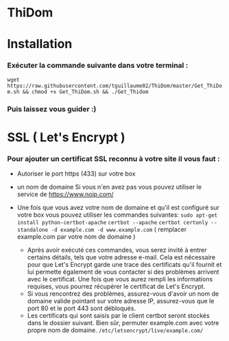 # ThiDom

# Installation 
### Exécuter la commande suivante dans votre terminal :
 `wget https://raw.githubusercontent.com/tguillaume02/ThiDom/master/Get_ThiDom.sh && chmod +x Get_ThiDom.sh && ./Get_Thidom`

### Puis laissez vous guider :)
    
# SSL ( Let's Encrypt )
### Pour ajouter un certificat SSL reconnu à votre site il vous faut :
* Autoriser le port https (433) sur votre box
* un nom de domaine
    Si vous n'en avez pas vous pouvez utiliser le service de https://www.noip.com/
    
* Une fois que vous avez votre nom de domaine et qu'il est configuré sur votre box vous pouvez utiliser les commandes suivantes:
    `sudo apt-get install python-certbot-apache`
    `certbot --apache`
    `certbot certonly --standalone -d example.com -d www.example.com` ( remplacer example.com par votre nom de domaine )
    * Après avoir exécuté ces commandes, vous serez invité à entrer certains détails, tels que votre adresse e-mail. Cela est nécessaire pour que Let's Encrypt garde une trace des certificats qu'il fournit et lui permette également de vous contacter si des problèmes arrivent avec le certificat.
    Une fois que vous aurez rempli les informations requises, vous pourrez récupérer le certificat de Let's Encrypt.
    * Si vous rencontrez des problèmes, assurez-vous d'avoir un nom de domaine valide pointant sur votre adresse IP, assurez-vous que le port 80 et le port 443 sont débloqués.
    * Les certificats qui sont saisis par le client certbot seront stockés dans le dossier suivant. Bien sûr, permuter example.com avec votre propre nom de domaine.
    `/etc/letsencrypt/live/example.com/`
